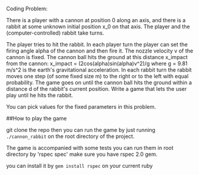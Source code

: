 Coding Problem:
 
There is a player with a cannon at position 0 along an axis, and there is a rabbit at some unknown initial position x_0 on that axis.
The player and the (computer-controlled) rabbit take turns.

The player tries to hit the rabbit. In each player turn the player can set the firing angle alpha of the cannon and then fire it. The nozzle velocity v of the cannon is fixed.
The cannon ball hits the ground at this distance x_impact from the cannon:
x_impact = (2cos(alpha)sin(alpha)v^2)/g
where g = 9.81 m/s^2 is the earth's gravitational acceleration.
In each rabbit turn the rabbit moves one step (of some fixed size m) to the right or to the left with equal probability.
The game goes on until the cannon ball hits the ground within a distance d of the rabbit's current position.
Write a game that lets the user play until he hits the rabbit.

You can pick values for the fixed parameters in this problem.



##How to play the game

git clone the repo
then you can run the game by just running ````./cannon_rabbit```` on the root directory of the project.

The game is accompanied with some tests you can run them in root directory by 'rspec spec' make sure you have rspec 2.0 gem.

you can install it by ````gem install rspec```` on your current ruby
